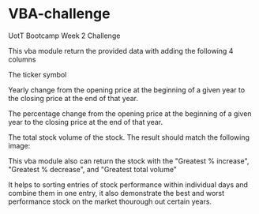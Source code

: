 # VBA-challenge
UotT Bootcamp Week 2 Challenge

This vba module return the provided data with adding the following 4 columns

The ticker symbol

Yearly change from the opening price at the beginning of a given year to the closing price at the end of that year.

The percentage change from the opening price at the beginning of a given year to the closing price at the end of that year.

The total stock volume of the stock. The result should match the following image:

This vba module also can return the stock with the "Greatest % increase", "Greatest % decrease", and "Greatest total volume"

It helps to sorting entries of stock performance within individual days and combine them in one entry, it also demonstrate the best and worst performance stock on the market thourough out certain years.
